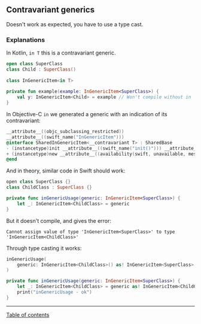 ## Contravariant generics

Doesn't work as expected, you have to use a type cast.

### Explanations

In Kotlin, `in T` this is a contravariant generic.

```kotlin
open class SuperClass  
class Child : SuperClass()  
  
class InGenericItem<in T>
  
private fun example(example: InGenericItem<SuperClass>) {  
    val y: InGenericItem<Child> = example // Won't compile without in
}
```

In Objective-C `in` we generated a generic with an indication of its contravariant:

```objective-c
__attribute__((objc_subclassing_restricted))
__attribute__((swift_name("InGenericItem")))
@interface SharedInGenericItem<__contravariant T> : SharedBase
- (instancetype)init __attribute__((swift_name("init()"))) __attribute__((objc_designated_initializer));
+ (instancetype)new __attribute__((availability(swift, unavailable, message="use object initializers instead")));
@end
```

And in theory, similar code in Swift should work:

```swift
open class SuperClass {}
class ChildClass : SuperClass {}

private func inGenericUsage(generic: InGenericItem<SuperClass>) {
    let _: InGenericItem<ChildClass> = generic
}
```

But it doesn't compile, and gives the error:

```
Cannot assign value of type 'InGenericItem<SuperClass>' to type 'InGenericItem<ChildClass>'
```

Through type casting it works:

```swift
inGenericUsage(
    generic: InGenericItem<ChildClass>() as! InGenericItem<SuperClass>
)

private func inGenericUsage(generic: InGenericItem<SuperClass>) {
    let _: InGenericItem<ChildClass> = generic as! InGenericItem<ChildClass>
    print("inGenericUsage - ok")
}
```

---
[Table of contents](/README.md)